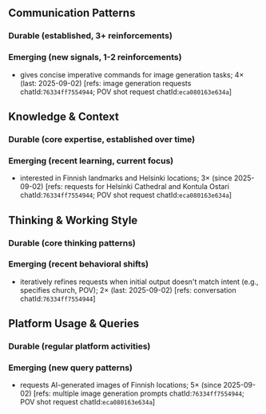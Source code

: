 ## Communication Patterns
### Durable (established, 3+ reinforcements)

### Emerging (new signals, 1-2 reinforcements)
- gives concise imperative commands for image generation tasks; 4× (last: 2025-09-02) [refs: image generation requests chatId:`76334ff7554944`; POV shot request chatId:`eca080163e634a`]

## Knowledge & Context
### Durable (core expertise, established over time)

### Emerging (recent learning, current focus)
- interested in Finnish landmarks and Helsinki locations; 3× (since 2025-09-02) [refs: requests for Helsinki Cathedral and Kontula Ostari chatId:`76334ff7554944`; POV shot request chatId:`eca080163e634a`]

## Thinking & Working Style
### Durable (core thinking patterns)

### Emerging (recent behavioral shifts)
- iteratively refines requests when initial output doesn't match intent (e.g., specifies church, POV); 2× (last: 2025-09-02) [refs: conversation chatId:`76334ff7554944`]

## Platform Usage & Queries
### Durable (regular platform activities)

### Emerging (new query patterns)
- requests AI-generated images of Finnish locations; 5× (since 2025-09-02) [refs: multiple image generation prompts chatId:`76334ff7554944`; POV shot request chatId:`eca080163e634a`]